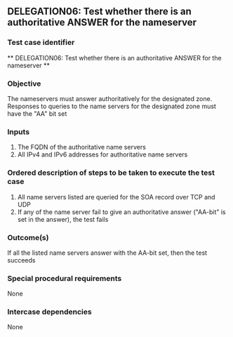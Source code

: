 ## DELEGATION06: Test whether there is an authoritative ANSWER for the nameserver

### Test case identifier
** DELEGATION06: Test whether there is an authoritative ANSWER for the nameserver **

### Objective
The nameservers must answer authoritatively for the designated zone. Responses to queries to the name servers for the designated zone must have the "AA" bit set

### Inputs
1. The FQDN of the authoritative name servers
2. All IPv4 and IPv6 addresses for authoritative name servers

### Ordered description of steps to be taken to execute the test case
1. All name servers listed are queried for the SOA record over TCP and UDP
2. If any of the name server fail to give an authoritative answer ("AA-bit" is set in the answer), the test fails


### Outcome(s)
If all the listed name servers answer with the AA-bit set, then the test succeeds

### Special procedural requirements
None

### Intercase dependencies
None
